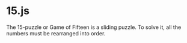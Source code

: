 # 15.js
The 15-puzzle or Game of Fifteen is a sliding puzzle. To solve it, all the numbers must be rearranged into order.
